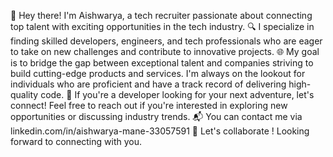 👋 Hey there! I'm Aishwarya, a tech recruiter passionate about connecting top talent with exciting opportunities in the tech industry.
🔍 I specialize in finding skilled developers, engineers, and tech professionals who are eager to take on new challenges and contribute to innovative projects.
🌐 My goal is to bridge the gap between exceptional talent and companies striving to build cutting-edge products and services. I'm always on the lookout for individuals who are proficient and have a track record of delivering high-quality code.
💼 If you're a developer looking for your next adventure, let's connect! Feel free to reach out if you're interested in exploring new opportunities or discussing industry trends.
📬 You can contact me via linkedin.com/in/aishwarya-mane-33057591
🌟 Let's collaborate ! Looking forward to connecting with you.
